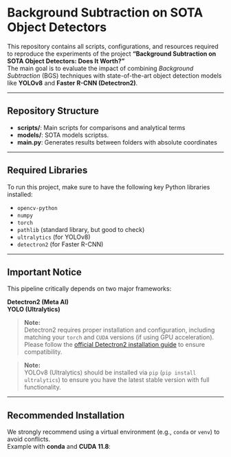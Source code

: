 # Background Subtraction on SOTA Object Detectors

This repository contains all scripts, configurations, and resources required to reproduce the experiments of the project **“Background Subtraction on SOTA Object Detectors: Does It Worth?”**  
The main goal is to evaluate the impact of combining *Background Subtraction* (BGS) techniques with state-of-the-art object detection models like **YOLOv8** and **Faster R-CNN (Detectron2)**.

---

## Repository Structure

- **scripts/**: Main scripts for comparisons and analytical terms
- **models/**: SOTA models scriptss.
- **main.py**: Generates results between folders with absolute coordinates

---

## Required Libraries

To run this project, make sure to have the following key Python libraries installed:

- `opencv-python`
- `numpy`
- `torch`
- `pathlib` (standard library, but good to check)
- `ultralytics` (for YOLOv8)
- `detectron2` (for Faster R-CNN)

---

## Important Notice

This pipeline critically depends on two major frameworks:

 **Detectron2 (Meta AI)**  
 **YOLO (Ultralytics)**

> **Note:**  
Detectron2 requires proper installation and configuration, including matching your `torch` and `CUDA` versions (if using GPU acceleration). Please follow the [official Detectron2 installation guide](https://detectron2.readthedocs.io/) to ensure compatibility.

> **Note:**  
YOLOv8 (Ultralytics) should be installed via `pip` (`pip install ultralytics`) to ensure you have the latest stable version with full functionality.

---

## Recommended Installation

We strongly recommend using a virtual environment (e.g., `conda` or `venv`) to avoid conflicts.  
Example with **conda** and **CUDA 11.8**:
